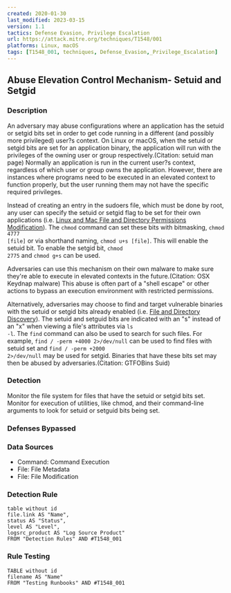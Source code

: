 ```yaml
---
created: 2020-01-30
last_modified: 2023-03-15
version: 1.1
tactics: Defense Evasion, Privilege Escalation
url: https://attack.mitre.org/techniques/T1548/001
platforms: Linux, macOS
tags: [T1548_001, techniques, Defense_Evasion,_Privilege_Escalation]
---
```


## Abuse Elevation Control Mechanism- Setuid and Setgid

### Description

An adversary may abuse configurations where an application has the setuid or setgid bits set in order to get code running in a different (and possibly more privileged) user?s context. On Linux or macOS, when the setuid or setgid bits are set for an application binary, the application will run with the privileges of the owning user or group respectively.(Citation: setuid man page) Normally an application is run in the current user?s context, regardless of which user or group owns the application. However, there are instances where programs need to be executed in an elevated context to function properly, but the user running them may not have the specific required privileges.

Instead of creating an entry in the sudoers file, which must be done by root, any user can specify the setuid or setgid flag to be set for their own applications (i.e. [Linux and Mac File and Directory Permissions Modification](https://attack.mitre.org/techniques/T1222/002)). The <code>chmod</code> command can set these bits with bitmasking, <code>chmod 4777 [file]</code> or via shorthand naming, <code>chmod u+s [file]</code>. This will enable the setuid bit. To enable the setgid bit, <code>chmod 2775</code> and <code>chmod g+s</code> can be used.

Adversaries can use this mechanism on their own malware to make sure they're able to execute in elevated contexts in the future.(Citation: OSX Keydnap malware) This abuse is often part of a "shell escape" or other actions to bypass an execution environment with restricted permissions.

Alternatively, adversaries may choose to find and target vulnerable binaries with the setuid or setgid bits already enabled (i.e. [File and Directory Discovery](https://attack.mitre.org/techniques/T1083)). The setuid and setguid bits are indicated with an "s" instead of an "x" when viewing a file's attributes via <code>ls -l</code>. The <code>find</code> command can also be used to search for such files. For example, <code>find / -perm +4000 2>/dev/null</code> can be used to find files with setuid set and <code>find / -perm +2000 2>/dev/null</code> may be used for setgid. Binaries that have these bits set may then be abused by adversaries.(Citation: GTFOBins Suid)

### Detection

Monitor the file system for files that have the setuid or setgid bits set. Monitor for execution of utilities, like chmod, and their command-line arguments to look for setuid or setguid bits being set.

### Defenses Bypassed



### Data Sources

  - Command: Command Execution
  -  File: File Metadata
  -  File: File Modification
### Detection Rule

```dataview
table without id
file.link AS "Name",
status AS "Status",
level AS "Level",
logsrc_product AS "Log Source Product"
FROM "Detection Rules" AND #T1548_001
```

### Rule Testing

```dataview
TABLE without id
filename AS "Name"
FROM "Testing Runbooks" AND #T1548_001
```
